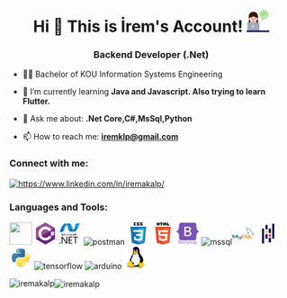 
<h1 align="center">Hi 👋 This is İrem's Account!   <img src="https://github.com/iremakalp/iremakalp/blob/main/counseling.png" width="40"></h1>
<h3 align="center">Backend Developer (.Net) </h3>

- 👨‍💻 Bachelor of KOU Information Systems Engineering

- 🌱 I’m currently learning **Java and Javascript. Also trying to learn Flutter.**

- 💬 Ask me about: **.Net Core,C#,MsSql,Python**

- 📫 How to reach me:  **iremklp@gmail.com**

<h3 align="left">Connect with me:</h3>
<p align="left">
<a href="https://linkedin.com/in/https://www.linkedin.com/in/iremakalp/" target="blank"><img align="center" src="https://raw.githubusercontent.com/rahuldkjain/github-profile-readme-generator/master/src/images/icons/Social/linked-in-alt.svg" alt="https://www.linkedin.com/in/iremakalp/" height="20" width="20" /></a>
</p>

<h3 align="left">Languages and Tools:</h3>
<p align="left"> <img src="https://img.icons8.com/color/96/000000/net-framework.png" width="40" height="40"/> <img src="https://raw.githubusercontent.com/devicons/devicon/master/icons/csharp/csharp-original.svg" alt="csharp" width="40" height="40"/>  <img src="https://raw.githubusercontent.com/devicons/devicon/master/icons/dot-net/dot-net-original-wordmark.svg" alt="dotnet" width="40" height="40"/> <img src="https://www.vectorlogo.zone/logos/getpostman/getpostman-icon.svg" alt="postman" width="40" height="40"/> <img src="https://raw.githubusercontent.com/devicons/devicon/master/icons/css3/css3-original-wordmark.svg" alt="css3" width="40" height="40"/> <img src="https://raw.githubusercontent.com/devicons/devicon/master/icons/html5/html5-original-wordmark.svg" alt="html5" width="40" height="40"/> <img src="https://raw.githubusercontent.com/devicons/devicon/master/icons/bootstrap/bootstrap-plain-wordmark.svg" alt="bootstrap" width="40" height="40"/> <img src="https://www.svgrepo.com/show/303229/microsoft-sql-server-logo.svg" alt="mssql" width="40" height="40"/><img src="https://raw.githubusercontent.com/devicons/devicon/master/icons/mysql/mysql-original-wordmark.svg" alt="mysql" width="40" height="40"/> <img src="https://raw.githubusercontent.com/devicons/devicon/2ae2a900d2f041da66e950e4d48052658d850630/icons/pandas/pandas-original.svg" alt="pandas" width="40" height="40"/> <img src="https://raw.githubusercontent.com/devicons/devicon/master/icons/python/python-original.svg" alt="python" width="40" height="40"/> <img src="https://www.vectorlogo.zone/logos/tensorflow/tensorflow-icon.svg" alt="tensorflow" width="40" height="40"/> <img src="https://cdn.worldvectorlogo.com/logos/arduino-1.svg" alt="arduino" width="40" height="40"/> <img src="https://raw.githubusercontent.com/devicons/devicon/master/icons/linux/linux-original.svg" alt="linux" width="40" height="40"/></p>

<p><img align="left" src="https://github-readme-stats.vercel.app/api?username=iremakalp&show_icons=true&theme=tokyonight&locale=en" alt="iremakalp" /></p>

<p><img align="center" src="https://github-readme-stats.vercel.app/api/top-langs?username=iremakalp&show_icons=true&theme=tokyonight&locale=en&layout=compact" alt="iremakalp" /></p>


